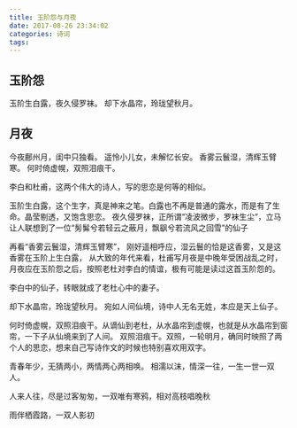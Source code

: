 ```yaml
---
title: 玉阶怨与月夜
date: 2017-08-26 23:34:02
categories: 诗词
tags:
---
```

##        玉阶怨
玉阶生白露，夜久侵罗袜。
却下水晶帘，玲珑望秋月。
    
##         月夜
今夜鄜州月，闺中只独看。
遥怜小儿女，未解忆长安。
香雾云鬟湿，清辉玉臂寒。
何时倚虚幌，双照泪痕干。

李白和杜甫，这两个伟大的诗人，写的思恋是何等的相似。

玉阶生白露，这个生字，真是神来之笔。白露也不再是普通的露水，而是有了生命。晶莹剔透，又饱含思恋。
夜久侵罗袜，正所谓“凌波微步，罗袜生尘”，立马让人联想到了一位“髣髴兮若轻云之蔽月，飘飖兮若流风之回雪”的仙子

再看“香雾云鬟湿，清辉玉臂寒”， 刚好遥相呼应，湿云鬟的恰是这香雾，又是这香雾在玉阶上生白露，
从大致的年代来看，杜甫写月夜是中晚年受困战乱之时，月夜应在玉阶怨之后，按照老杜对李白的情谊，极有可能是读过这首玉阶怨的。

李白中的仙子，转眼就成了老杜心中的妻子。

却下水晶帘，玲珑望秋月。 宛如人间仙境，诗中人无名无姓，本应是天上仙子。

何时倚虚幌，双照泪痕干。从谪仙到老杜，从水晶帘到虚幌，也就是从水晶帘到窗帘，一下子从仙境来到了人间。
双照泪痕干。双照，一轮明月，确同时映照了两个人的思恋，想来自己写诗作文的时候也特别喜欢用双字。

青春年少，无猜两小，两情两心两相唤。
相濡以沫，情深一往，一生一世一双人。

人来人往，尽是过客匆匆，一双唯有寒鸦，相对高枝唱晚秋

雨伴栖霞路，一双人影初


